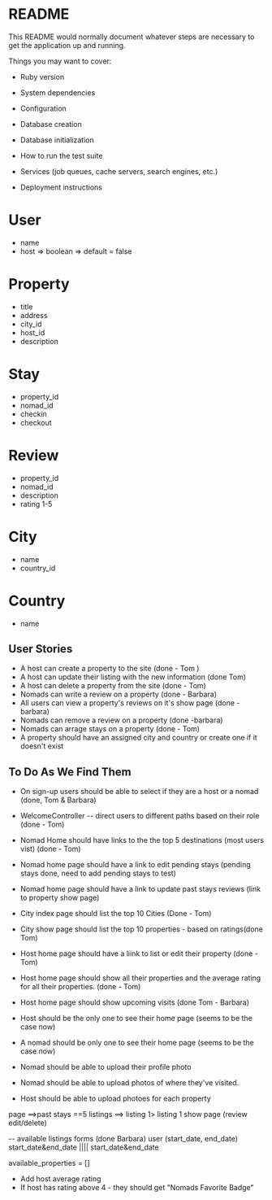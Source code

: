 # README

This README would normally document whatever steps are necessary to get the
application up and running.

Things you may want to cover:

* Ruby version

* System dependencies

* Configuration

* Database creation

* Database initialization

* How to run the test suite

* Services (job queues, cache servers, search engines, etc.)

* Deployment instructions

# User
 - name
 - host => boolean => default = false

 # Property
 - title
 - address
 - city_id
 - host_id
 - description


# Stay
- property_id
- nomad_id
- checkin
- checkout

#  Review
 - property_id
 - nomad_id
 - description
 - rating 1-5

 # City
 - name
 - country_id

 # Country
 - name

## User Stories
- A host can create a property to the site (done - Tom )
- A host can update their listing with the new information (done Tom)
- A host can delete a property from the site (done - Tom)
- Nomads can write a review on a property (done - Barbara)
- All users can view a property's reviews on it's show page (done -barbara)
- Nomads can remove a review on a property  (done -barbara)
- Nomads can arrage stays on a property (done - Tom)
- A property should have an assigned city and country or create one if it doesn't exist

## To Do As We Find Them
- On sign-up users should be able to select if they are a host or a nomad (done, Tom & Barbara)
- WelcomeController --  direct users to different paths based on their role (done - Tom)
- Nomad Home should have links to the the top 5 destinations (most users vist) (done - Tom)
- Nomad home page should have a link to edit pending stays (pending stays done, need to add pending stays to test)
- Nomad home page should have a link to update past stays reviews (link to property show page)
- City index page should list the top 10 Cities (Done - Tom)
- City show page should list the top 10 properties - based on ratings(done Tom)
- Host home page should have a liink to list or edit their property (done - Tom)
- Host home page should show all their properties and the average rating for all their properties. (done - Tom)
- Host home page should show upcoming visits (done Tom - Barbara)
- Host should be the only one to see their home page (seems to be the case now)
- A nomad should be only one to see their home page (seems to be the case now)

- Nomad should be able to upload their profile photo
- Nomad should be able to upload photos of where they've visited.
- Host should be able to upload photoes for each property


page ==>past stays ==5 listings ==> listing 1> listing 1 show page (review edit/delete)


-- available listings forms (done Barbara)
user (start_date, end_date)
start_date&end_date |||| start_date&end_date

available_properties = []
        

- Add host average rating 
- If host has rating above 4 - they should get "Nomads Favorite Badge"
